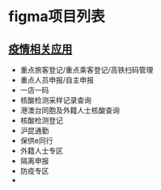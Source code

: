 # figma项目列表

## [疫情相关应用](https://www.figma.com/file/gXvDerETcJacTgvP7icQZZ/%E6%98%86%E5%B1%B1%E5%B8%82%E6%B0%91-%E6%96%B0%E9%9C%80%E6%B1%82?node-id=50%3A2)

* 重点旅客登记/重点乘客登记/高铁扫码管理
* 重点人员申报/自主申报
* 一店一码
* 核酸检测采样记录查询
* 港澳台同胞及外籍人士核酸查询
* 核酸检测登记
* 沪昆通勤
* 保供e同行
* 外籍人士专区
* 隔离申报
* 防疫专区
* 



